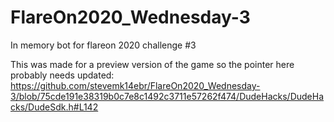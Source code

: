 # FlareOn2020_Wednesday-3
In memory bot for flareon 2020 challenge #3

This was made for a preview version of the game so the pointer here probably needs updated: 
https://github.com/stevemk14ebr/FlareOn2020_Wednesday-3/blob/75cde191e38319b0c7e8c1492c3711e57262f474/DudeHacks/DudeHacks/DudeSdk.h#L142
